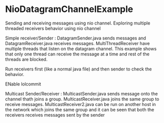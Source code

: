 # NioDatagramChannelExample
Sending and receiving messages using nio channel. Exploring multiple threaded receivers behavior using nio channel

Simple receiver/Sender :
DatagramSender.java sends messages and DatagramReceiver.java receives messages.
MultiThreadReceiver have multiple threads that listen on the datagram channel. This example shows that only one thread can receive the message at a time and rest of the threads are blocked.

Run receivers first (like a normal java file) and then sender to check the behavior.

ENable lolcommit


Multicast Sender/Receiver :
MulticastSender.java sends message onto the channel thath joins a group. MulticastReceiver.java joins the same group to receive messages. MulticastReceiver2.java can be run on another host in the network which joins the same group and it can be seen that both the receivers receives messages sent by the sender
